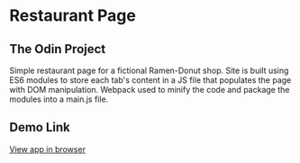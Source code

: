 # Restaurant Page
## The Odin Project

Simple restaurant page for a fictional Ramen-Donut shop. Site is built using ES6 modules to store each tab's content in a JS file that populates the page with DOM manipulation. Webpack used to minify the code and package the modules into a main.js file.

## Demo Link
[View app in browser](https://cdpadilla42.github.io/restaurant-page/)
